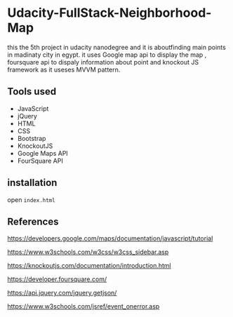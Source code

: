 # Udacity-FullStack-Neighborhood-Map
this the 5th project in udacity nanodegree and it is aboutfinding main points in madinaty city in egypt. it uses Google map api to display the map , foursquare api to dispaly information about point and knockout JS framework as it useses MVVM pattern.
## Tools used
- JavaScript
- jQuery
- HTML
- CSS
- Bootstrap
- KnockoutJS
- Google Maps API
- FourSquare API
## installation 
open `index.html`
## References 
https://developers.google.com/maps/documentation/javascript/tutorial

https://www.w3schools.com/w3css/w3css_sidebar.asp

https://knockoutjs.com/documentation/introduction.html

https://developer.foursquare.com/

https://api.jquery.com/jquery.getjson/

https://www.w3schools.com/jsref/event_onerror.asp

